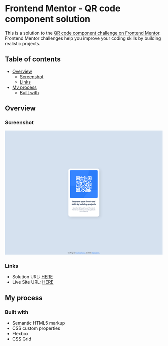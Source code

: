 # Frontend Mentor - QR code component solution

This is a solution to the [QR code component challenge on Frontend Mentor](https://www.frontendmentor.io/challenges/qr-code-component-iux_sIO_H). Frontend Mentor challenges help you improve your coding skills by building realistic projects. 

## Table of contents

- [Overview](#overview)
  - [Screenshot](#screenshot)
  - [Links](#links)
- [My process](#my-process)
  - [Built with](#built-with)

## Overview

### Screenshot

![](./screenshot.png)

### Links

- Solution URL: [HERE](https://www.frontendmentor.io/solutions/qr-code-component-html-css-98JbIgcLe2)
- Live Site URL: [HERE](https://floriouffreyt.github.io/04_qr_code_component/)

## My process

### Built with

- Semantic HTML5 markup
- CSS custom properties
- Flexbox
- CSS Grid